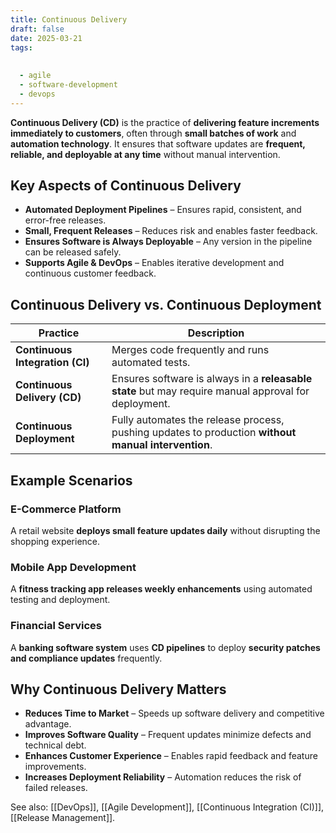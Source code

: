 ```yaml
---
title: Continuous Delivery
draft: false
date: 2025-03-21
tags:
  
  
  - agile
  - software-development
  - devops
---
```


**Continuous Delivery (CD)** is the practice of **delivering feature increments immediately to customers**, often through **small batches of work** and **automation technology**. It ensures that software updates are **frequent, reliable, and deployable at any time** without manual intervention.

## Key Aspects of Continuous Delivery
- **Automated Deployment Pipelines** – Ensures rapid, consistent, and error-free releases.
- **Small, Frequent Releases** – Reduces risk and enables faster feedback.
- **Ensures Software is Always Deployable** – Any version in the pipeline can be released safely.
- **Supports Agile & DevOps** – Enables iterative development and continuous customer feedback.

## Continuous Delivery vs. Continuous Deployment
| Practice                 | Description |
|--------------------------|------------------------------------------------|
| **Continuous Integration (CI)** | Merges code frequently and runs automated tests. |
| **Continuous Delivery (CD)** | Ensures software is always in a **releasable state** but may require manual approval for deployment. |
| **Continuous Deployment** | Fully automates the release process, pushing updates to production **without manual intervention**. |

## Example Scenarios

### **E-Commerce Platform**
A retail website **deploys small feature updates daily** without disrupting the shopping experience.

### **Mobile App Development**
A **fitness tracking app releases weekly enhancements** using automated testing and deployment.

### **Financial Services**
A **banking software system** uses **CD pipelines** to deploy **security patches and compliance updates** frequently.

## Why Continuous Delivery Matters
- **Reduces Time to Market** – Speeds up software delivery and competitive advantage.
- **Improves Software Quality** – Frequent updates minimize defects and technical debt.
- **Enhances Customer Experience** – Enables rapid feedback and feature improvements.
- **Increases Deployment Reliability** – Automation reduces the risk of failed releases.

See also: [[DevOps]], [[Agile Development]], [[Continuous Integration (CI)]], [[Release Management]].
